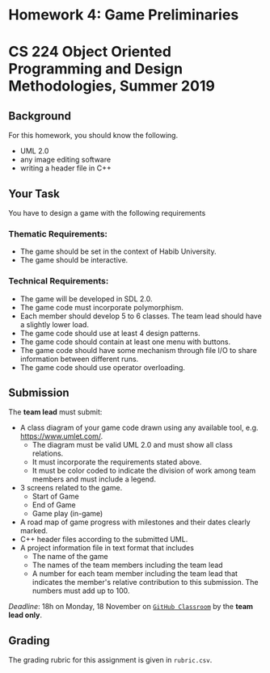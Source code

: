 # Homework 4: Game Preliminaries

# CS 224 Object Oriented Programming and Design Methodologies, Summer 2019

## Background

For this homework, you should know the following.

- UML 2.0
- any image editing software
- writing a header file in C++

## Your Task

You have to design a game with the following requirements

### Thematic Requirements:
- The game should be set in the context of Habib University.
- The game should be interactive.

### Technical Requirements:
- The game will be developed in SDL 2.0.
- The game code must incorporate polymorphism.
- Each member should develop 5 to 6 classes. The team lead should have a slightly lower load.
- The game code should use at least 4 design patterns.
- The game code should contain at least one menu with buttons.
- The game code should have some mechanism through file I/O to share information between different runs.
- The game code should use operator overloading.

## Submission

The __team lead__ must submit:

- A class diagram of your game code drawn using any available tool, e.g. https://www.umlet.com/.
    - The diagram must be valid UML 2.0 and must show all class relations.
    - It must incorporate the requirements stated above.
    - It must be color coded to indicate the division of work among team members and must include a legend.
- 3 screens related to the game.
    - Start of Game
    - End of Game
    - Game play (in-game)
- A road map of game progress with milestones and their dates clearly marked.
- C++ header files according to the submitted UML.
- A project information file in text format that includes
    - The name of the game
    - The names of the team members including the team lead
    - A number for each team member including the team lead that indicates the member's relative contribution to this submission. The numbers must add up to 100.

_Deadline_: 18h on Monday, 18 November on [`GitHub Classroom`](https://classroom.github.com/a/KNldWMsE) by the __team lead only__.

## Grading

The grading rubric for this assignment is given in `rubric.csv`.
